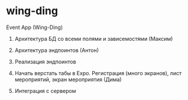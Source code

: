 # wing-ding
Event App (Wing-Ding)

1. Архитектура БД со всеми полями и зависемостями (Максим)
2. Архитектура эндпоинтов (Антон)
3. Реализация эндпоинтов


3. Начать верстать табы в Expo. Регистрация (много экранов), лист мероприятий, экран мероприятия (Дима)
4. Интеграция с сервером

